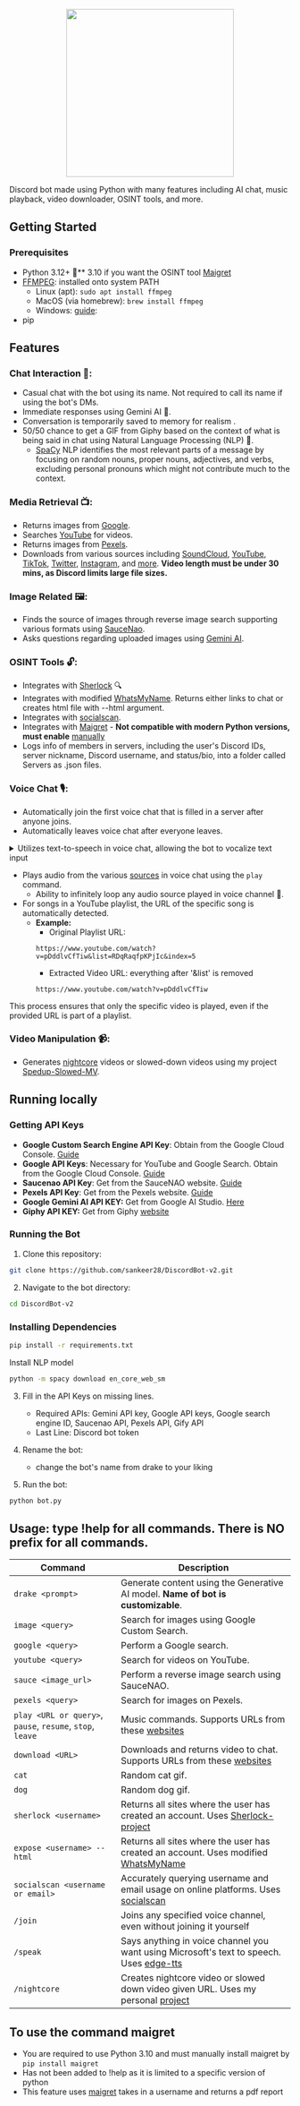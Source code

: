 

<p align="center">
  <img src="https://github.com/sankeer28/DiscordBot-v2/assets/112449287/131c6205-9301-4d15-b67a-96c3aa9e87dc" width="300" />
</p>

Discord bot made using Python with many features including AI chat, music playback, video downloader, OSINT tools, and more.

## Getting Started

### Prerequisites

- Python 3.12+ 🐍** 3.10 if you want the OSINT tool [Maigret](https://github.com/sankeer28/DiscordBot-v2/tree/main?tab=readme-ov-file#to-use-the-command-maigret-)
- [FFMPEG](https://ffmpeg.org/): installed onto system PATH
  - Linux (apt): 
  ```sudo apt install ffmpeg```
  - MacOS (via homebrew): 
      ```brew install ffmpeg```
  - Windows: [guide](https://www.hostinger.com/tutorials/how-to-install-ffmpeg#:~:text=successfully%20installed%20FFmpeg.-,how%20to%20install%20ffmpeg%20on%20windows,-Before%20the%20installation): 
- pip

## Features
### Chat Interaction 💬:
- Casual chat with the bot using its name. Not required to call its name if using the bot's DMs.
- Immediate responses using Gemini AI 🤖.
- Conversation is temporarily saved to memory for realism .
- 50/50 chance to get a GIF from Giphy based on the context of what is being said in chat using Natural Language Processing (NLP) 🧠.
  - [SpaCy](https://spacy.io/) NLP identifies the most relevant parts of a message by focusing on random nouns, proper nouns, adjectives, and verbs, excluding personal pronouns which might not contribute much to the context.

### Media Retrieval 📺:
- Returns images from [Google](https://www.google.com).
- Searches [YouTube](https://www.youtube.com) for videos.
- Returns images from [Pexels](https://www.pexels.com).
- Downloads from various sources including [SoundCloud](https://soundcloud.com), [YouTube](https://www.youtube.com), [TikTok](https://www.tiktok.com), [Twitter](https://twitter.com), [Instagram](https://www.instagram.com), and [more](https://github.com/yt-dlp/yt-dlp/blob/master/supportedsites.md). **Video length must be under 30 mins, as Discord limits large file sizes.**

### Image Related 🖼️:
- Finds the source of images through reverse image search supporting various formats using [SauceNao](https://saucenao.com/).
- Asks questions regarding uploaded images using [Gemini AI](https://gemini.google.com/).

### OSINT Tools 🔓:
- Integrates with [Sherlock](https://github.com/sherlock-project/sherlock) 🔍
- Integrates with modified [WhatsMyName](https://github.com/C3n7ral051nt4g3ncy/WhatsMyName-Python). Returns either links to chat or creates html file with --html argument.
- Integrates with [socialscan](https://github.com/iojw/socialscan).
- Integrates with [Maigret](https://github.com/soxoj/maigret) - **Not compatible with modern Python versions, must enable** [manually](https://github.com/sankeer28/DiscordBot-v2/tree/main?tab=readme-ov-file#to-use-the-command-maigret-)
- Logs info of members in servers, including the user's Discord IDs, server nickname, Discord username, and status/bio, into a folder called Servers as .json files.

### Voice Chat 🎙️:
- Automatically join the first voice chat that is filled in a server after anyone joins.
- Automatically leaves voice chat after everyone leaves.
<details>
  <summary>Utilizes text-to-speech in voice chat, allowing the bot to vocalize text input</summary>

https://github.com/sankeer28/DiscordBot-v2/assets/112449287/32db7e02-0132-462f-9786-edba88e0509b

 </details>

- Plays audio from the various [sources](https://github.com/yt-dlp/yt-dlp/blob/master/supportedsites.md) in voice chat using the ```play``` command.
    - Ability to infinitely loop any audio source played in voice channel 🔁.
- For songs in a YouTube playlist, the URL of the specific song is automatically detected.
  - **Example:**
    - Original Playlist URL:
    ```
    https://www.youtube.com/watch?v=pDddlvCfTiw&list=RDqRaqfpKPjIc&index=5
    ```
    - Extracted Video URL: everything after '&list' is removed
    ```
    https://www.youtube.com/watch?v=pDddlvCfTiw
    ```

This process ensures that only the specific video is played, even if the provided URL is part of a playlist.
### Video Manipulation 📹:
- Generates [nightcore](https://en.wikipedia.org/wiki/Nightcore) videos or slowed-down videos using my project [Spedup-Slowed-MV](https://github.com/sankeer28/Spedup-Slowed-MV).
  
  
## Running locally


### Getting API Keys

- **Google Custom Search Engine API Key**: Obtain from the Google Cloud Console. [Guide](https://developers.google.com/custom-search/v1/overview)
- **Google API Keys**: Necessary for YouTube and Google Search. Obtain from the Google Cloud Console. [Guide](https://cloud.google.com/docs/authentication/api-keys)
- **Saucenao API Key**: Get from the SauceNAO website. [Guide](https://saucenao.com/user.php?page=search-api)
- **Pexels API Key**: Get from the Pexels website. [Guide](https://www.pexels.com/api/documentation/)
- **Google Gemini AI API KEY:** Get from Google AI Studio. [Here](https://aistudio.google.com/app/apikey)
- **Giphy API KEY:** Get from Giphy [website](https://developers.giphy.com/dashboard/)

### Running the Bot

1. Clone this repository:

```bash
git clone https://github.com/sankeer28/DiscordBot-v2.git
```

2. Navigate to the bot directory:

```bash
cd DiscordBot-v2
```

### Installing Dependencies

```bash
pip install -r requirements.txt
```
Install NLP model
```bash
python -m spacy download en_core_web_sm
```

3. Fill in the API Keys on missing lines.
     - Required APIs: Gemini API key, Google API keys, Google search engine ID, Saucenao API, Pexels API, Gify API
     - Last Line: Discord bot token
4. Rename the bot:
   - change the bot's name from drake to your liking
     
5. Run the bot:

```bash
python bot.py
```
## Usage: type !help for all commands. There is **NO** prefix for all commands.
| Command                               | Description                                                                                                    |
|---------------------------------------|----------------------------------------------------------------------------------------------------------------|
| `drake <prompt>`                      | Generate content using the Generative AI model. **Name of bot is customizable**.                                |
| `image <query>`                       | Search for images using Google Custom Search.                                                                  |
| `google <query>`                      | Perform a Google search.                                                                                       |
| `youtube <query>`                     | Search for videos on YouTube.                                                                                  |
| `sauce <image_url>`                   | Perform a reverse image search using SauceNAO.                                                                 |
| `pexels <query>`                      | Search for images on Pexels.                                                                                   |
| `play <URL or query>`, `pause`, `resume`, `stop`, `leave` | Music commands. Supports URLs from these [websites](https://github.com/yt-dlp/yt-dlp/blob/master/supportedsites.md) |
| `download <URL>`                      | Downloads and returns video to chat. Supports URLs from these [websites](https://github.com/yt-dlp/yt-dlp/blob/master/supportedsites.md) |
| `cat`                                 | Random cat gif.                                                                                                |
| `dog`                                 | Random dog gif.                                                                                                |
| `sherlock <username>`                 | Returns all sites where the user has created an account. Uses [Sherlock-project](https://github.com/sherlock-project/sherlock) |
| `expose <username> --html`            | Returns all sites where the user has created an account. Uses modified [WhatsMyName](https://github.com/C3n7ral051nt4g3ncy/WhatsMyName-Python) |
| `socialscan <username or email>`      | Accurately querying username and email usage on online platforms. Uses [socialscan](https://github.com/iojw/socialscan) |
| `/join`                               | Joins any specified voice channel, even without joining it yourself                                             |
| `/speak`                              | Says anything in voice channel you want using Microsoft's text to speech. Uses [edge-tts](https://pypi.org/project/edge-tts/) |
| `/nightcore`                          | Creates nightcore video or slowed down video given URL. Uses my personal [project](https://github.com/sankeer28/Spedup-Slowed-MV) |


## To use the command maigret <username>
- You are required to use Python 3.10 and must manually install maigret by ``` pip install maigret ```
- Has not been added to !help as it is limited to a specific version of python
- This feature uses [maigret](https://github.com/soxoj/maigret) takes in a username and returns a pdf report

